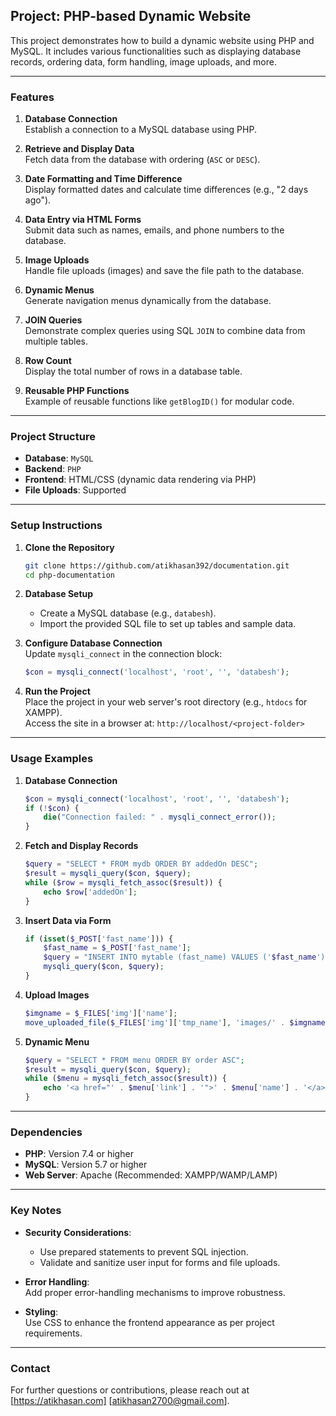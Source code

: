 ## Project: PHP-based Dynamic Website

This project demonstrates how to build a dynamic website using PHP and MySQL. It includes various functionalities such as displaying database records, ordering data, form handling, image uploads, and more.

---

### **Features**
1. **Database Connection**  
   Establish a connection to a MySQL database using PHP.

2. **Retrieve and Display Data**  
   Fetch data from the database with ordering (`ASC` or `DESC`).

3. **Date Formatting and Time Difference**  
   Display formatted dates and calculate time differences (e.g., "2 days ago").

4. **Data Entry via HTML Forms**  
   Submit data such as names, emails, and phone numbers to the database.

5. **Image Uploads**  
   Handle file uploads (images) and save the file path to the database.

6. **Dynamic Menus**  
   Generate navigation menus dynamically from the database.

7. **JOIN Queries**  
   Demonstrate complex queries using SQL `JOIN` to combine data from multiple tables.

8. **Row Count**  
   Display the total number of rows in a database table.

9. **Reusable PHP Functions**  
   Example of reusable functions like `getBlogID()` for modular code.

---

### **Project Structure**
- **Database**: `MySQL`
- **Backend**: `PHP`
- **Frontend**: HTML/CSS (dynamic data rendering via PHP)
- **File Uploads**: Supported

---

### **Setup Instructions**
1. **Clone the Repository**  
   ```bash
   git clone https://github.com/atikhasan392/documentation.git
   cd php-documentation
   ```

2. **Database Setup**  
   - Create a MySQL database (e.g., `databesh`).
   - Import the provided SQL file to set up tables and sample data.

3. **Configure Database Connection**  
   Update `mysqli_connect` in the connection block:
   ```php
   $con = mysqli_connect('localhost', 'root', '', 'databesh');
   ```

4. **Run the Project**  
   Place the project in your web server's root directory (e.g., `htdocs` for XAMPP).  
   Access the site in a browser at: `http://localhost/<project-folder>`

---

### **Usage Examples**
1. **Database Connection**
   ```php
   $con = mysqli_connect('localhost', 'root', '', 'databesh');
   if (!$con) {
       die("Connection failed: " . mysqli_connect_error());
   }
   ```

2. **Fetch and Display Records**
   ```php
   $query = "SELECT * FROM mydb ORDER BY addedOn DESC";
   $result = mysqli_query($con, $query);
   while ($row = mysqli_fetch_assoc($result)) {
       echo $row['addedOn'];
   }
   ```

3. **Insert Data via Form**
   ```php
   if (isset($_POST['fast_name'])) {
       $fast_name = $_POST['fast_name'];
       $query = "INSERT INTO mytable (fast_name) VALUES ('$fast_name')";
       mysqli_query($con, $query);
   }
   ```

4. **Upload Images**
   ```php
   $imgname = $_FILES['img']['name'];
   move_uploaded_file($_FILES['img']['tmp_name'], 'images/' . $imgname);
   ```

5. **Dynamic Menu**
   ```php
   $query = "SELECT * FROM menu ORDER BY order ASC";
   $result = mysqli_query($con, $query);
   while ($menu = mysqli_fetch_assoc($result)) {
       echo '<a href="' . $menu['link'] . '">' . $menu['name'] . '</a>';
   }
   ```

---

### **Dependencies**
- **PHP**: Version 7.4 or higher  
- **MySQL**: Version 5.7 or higher  
- **Web Server**: Apache (Recommended: XAMPP/WAMP/LAMP)

---

### **Key Notes**
- **Security Considerations**:  
   - Use prepared statements to prevent SQL injection.
   - Validate and sanitize user input for forms and file uploads.

- **Error Handling**:  
   Add proper error-handling mechanisms to improve robustness.

- **Styling**:  
   Use CSS to enhance the frontend appearance as per project requirements.

---

### **Contact**
For further questions or contributions, please reach out at [https://atikhasan.com] [atikhasan2700@gmail.com].
